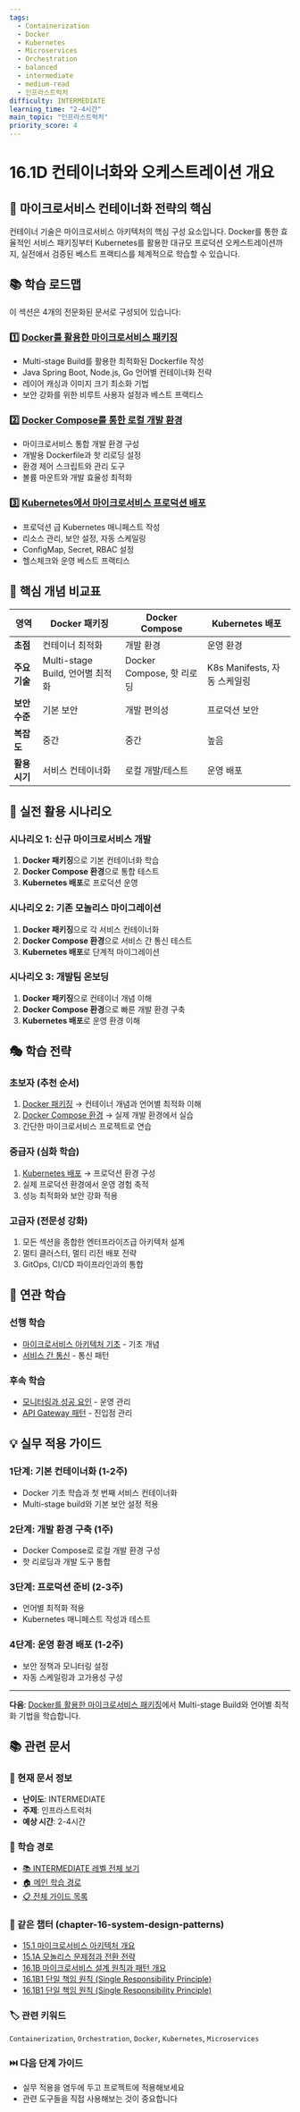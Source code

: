 ```yaml
---
tags:
  - Containerization
  - Docker
  - Kubernetes
  - Microservices
  - Orchestration
  - balanced
  - intermediate
  - medium-read
  - 인프라스트럭처
difficulty: INTERMEDIATE
learning_time: "2-4시간"
main_topic: "인프라스트럭처"
priority_score: 4
---
```


# 16.1D 컨테이너화와 오케스트레이션 개요

## 🎯 마이크로서비스 컨테이너화 전략의 핵심

컨테이너 기술은 마이크로서비스 아키텍처의 핵심 구성 요소입니다. Docker를 통한 효율적인 서비스 패키징부터 Kubernetes를 활용한 대규모 프로덕션 오케스트레이션까지, 실전에서 검증된 베스트 프랙티스를 체계적으로 학습할 수 있습니다.

## 📚 학습 로드맵

이 섹션은 4개의 전문화된 문서로 구성되어 있습니다:

### 1️⃣ [Docker를 활용한 마이크로서비스 패키징](./01d1-docker-containerization.md)

- Multi-stage Build를 활용한 최적화된 Dockerfile 작성
- Java Spring Boot, Node.js, Go 언어별 컨테이너화 전략
- 레이어 캐싱과 이미지 크기 최소화 기법
- 보안 강화를 위한 비루트 사용자 설정과 베스트 프랙티스

### 2️⃣ [Docker Compose를 통한 로컬 개발 환경](./01d2-docker-compose-environment.md)

- 마이크로서비스 통합 개발 환경 구성
- 개발용 Dockerfile과 핫 리로딩 설정
- 환경 제어 스크립트와 관리 도구
- 볼륨 마운트와 개발 효율성 최적화

### 3️⃣ [Kubernetes에서 마이크로서비스 프로덕션 배포](chapter-15-microservices-architecture/15-51-3-kubernetes-production-deployment.md)

- 프로덕션 급 Kubernetes 매니페스트 작성
- 리소스 관리, 보안 설정, 자동 스케일링
- ConfigMap, Secret, RBAC 설정
- 헬스체크와 운영 베스트 프랙티스

## 🎯 핵심 개념 비교표

| 영역 | Docker 패키징 | Docker Compose | Kubernetes 배포 |
|------|---------------|----------------|--------------------|
| **초점** | 컨테이너 최적화 | 개발 환경 | 운영 환경 |
| **주요 기술** | Multi-stage Build, 언어별 최적화 | Docker Compose, 핫 리로딩 | K8s Manifests, 자동 스케일링 |
| **보안 수준** | 기본 보안 | 개발 편의성 | 프로덕션 보안 |
| **복잡도** | 중간 | 중간 | 높음 |
| **활용 시기** | 서비스 컨테이너화 | 로컬 개발/테스트 | 운영 배포 |

## 🚀 실전 활용 시나리오

### 시나리오 1: 신규 마이크로서비스 개발

1. **Docker 패키징**으로 기본 컨테이너화 학습
2. **Docker Compose 환경**으로 통합 테스트
3. **Kubernetes 배포**로 프로덕션 운영

### 시나리오 2: 기존 모놀리스 마이그레이션

1. **Docker 패키징**으로 각 서비스 컨테이너화
2. **Docker Compose 환경**으로 서비스 간 통신 테스트
3. **Kubernetes 배포**로 단계적 마이그레이션

### 시나리오 3: 개발팀 온보딩

1. **Docker 패키징**으로 컨테이너 개념 이해
2. **Docker Compose 환경**으로 빠른 개발 환경 구축
3. **Kubernetes 배포**로 운영 환경 이해

## 🎭 학습 전략

### 초보자 (추천 순서)

1. [Docker 패키징](./01d1-docker-containerization.md) → 컨테이너 개념과 언어별 최적화 이해
2. [Docker Compose 환경](./01d2-docker-compose-environment.md) → 실제 개발 환경에서 실습
3. 간단한 마이크로서비스 프로젝트로 연습

### 중급자 (심화 학습)

1. [Kubernetes 배포](chapter-15-microservices-architecture/15-51-3-kubernetes-production-deployment.md) → 프로덕션 환경 구성
2. 실제 프로덕션 환경에서 운영 경험 축적
3. 성능 최적화와 보안 강화 적용

### 고급자 (전문성 강화)

1. 모든 섹션을 종합한 엔터프라이즈급 아키텍처 설계
2. 멀티 클러스터, 멀티 리전 배포 전략
3. GitOps, CI/CD 파이프라인과의 통합

## 🔗 연관 학습

### 선행 학습

- [마이크로서비스 아키텍처 기초](./15-10-monolith-to-microservices.md) - 기초 개념
- [서비스 간 통신](./15-16-service-communication.md) - 통신 패턴

### 후속 학습

- [모니터링과 성공 요인](chapter-15-microservices-architecture/15-40-monitoring-success-factors.md) - 운영 관리
- [API Gateway 패턴](chapter-15-microservices-architecture/15-55-api-gateway-patterns.md) - 진입점 관리

## 💡 실무 적용 가이드

### 1단계: 기본 컨테이너화 (1-2주)

- Docker 기초 학습과 첫 번째 서비스 컨테이너화
- Multi-stage build와 기본 보안 설정 적용

### 2단계: 개발 환경 구축 (1주)

- Docker Compose로 로컬 개발 환경 구성
- 핫 리로딩과 개발 도구 통합

### 3단계: 프로덕션 준비 (2-3주)

- 언어별 최적화 적용
- Kubernetes 매니페스트 작성과 테스트

### 4단계: 운영 환경 배포 (1-2주)

- 보안 정책과 모니터링 설정
- 자동 스케일링과 고가용성 구성

---

**다음**: [Docker를 활용한 마이크로서비스 패키징](./01d1-docker-containerization.md)에서 Multi-stage Build와 언어별 최적화 기법을 학습합니다.

## 📚 관련 문서

### 📖 현재 문서 정보

- **난이도**: INTERMEDIATE
- **주제**: 인프라스트럭처
- **예상 시간**: 2-4시간

### 🎯 학습 경로

- [📚 INTERMEDIATE 레벨 전체 보기](../learning-paths/intermediate/)
- [🏠 메인 학습 경로](../learning-paths/)
- [📋 전체 가이드 목록](../README.md)

### 📂 같은 챕터 (chapter-16-system-design-patterns)

- [15.1 마이크로서비스 아키텍처 개요](./15-01-microservices-architecture.md)
- [15.1A 모놀리스 문제점과 전환 전략](./15-10-monolith-to-microservices.md)
- [16.1B 마이크로서비스 설계 원칙과 패턴 개요](../chapter-15-microservices-architecture/15-11-design-principles.md)
- [16.1B1 단일 책임 원칙 (Single Responsibility Principle)](../chapter-15-microservices-architecture/15-12-1-single-responsibility-principle.md)
- [16.1B1 단일 책임 원칙 (Single Responsibility Principle)](../chapter-15-microservices-architecture/15-13-1-single-responsibility.md)

### 🏷️ 관련 키워드

`Containerization`, `Orchestration`, `Docker`, `Kubernetes`, `Microservices`

### ⏭️ 다음 단계 가이드

- 실무 적용을 염두에 두고 프로젝트에 적용해보세요
- 관련 도구들을 직접 사용해보는 것이 중요합니다
